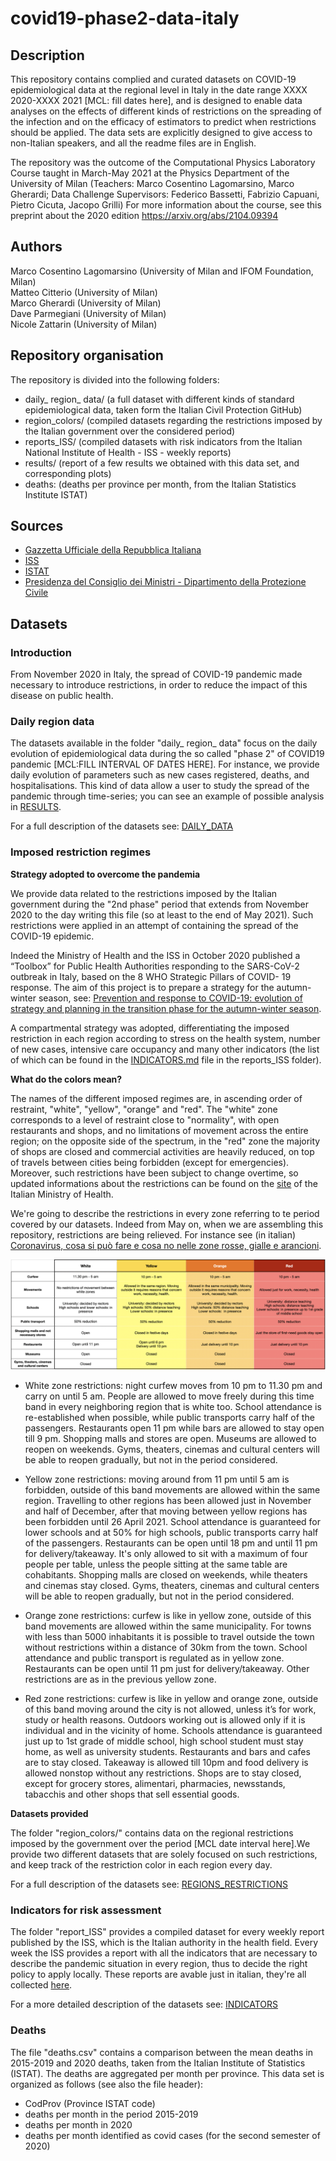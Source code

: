 # covid19-phase2-data-italy

## Description

This repository contains complied and curated datasets on COVID-19 epidemiological data at the regional level in Italy in the date range XXXX 2020-XXXX 2021 [MCL: fill dates here], and is designed to enable data analyses on the effects of different kinds of restrictions on the spreading of the infection and on the efficacy of estimators to predict when restrictions should be applied. The data sets are explicitly designed to give access to non-Italian speakers, and all the readme files are in English. 

The repository was the outcome of the Computational Physics Laboratory Course taught in March-May 2021 at the Physics Department of the University of Milan
(Teachers: Marco Cosentino Lagomarsino, Marco Gherardi; Data Challenge Supervisors: Federico Bassetti, Fabrizio Capuani, Pietro Cicuta, Jacopo Grilli)
For more information about the course, see this preprint about the 2020 edition
https://arxiv.org/abs/2104.09394


## Authors 
Marco Cosentino Lagomarsino (University of Milan and IFOM Foundation, Milan)  
Matteo Citterio (University of Milan)  
Marco Gherardi  (University of Milan)  
Dave Parmegiani (University of Milan)  
Nicole Zattarin (University of Milan)


## Repository organisation
The repository is divided into the following folders:

- daily_ region_ data/ (a full dataset with different kinds of standard epidemiological data, taken form the Italian Civil Protection GitHub)
- region_colors/ (compiled datasets regarding the restrictions imposed by the Italian government over the considered period)
- reports_ISS/ (compiled datasets with risk indicators from the Italian National Institute of Health - ISS - weekly reports)
- results/ (report of a few results we obtained with this data set, and corresponding plots)
- deaths: (deaths per province per month, from the Italian Statistics Institute ISTAT)

## Sources
- [Gazzetta Ufficiale della Repubblica Italiana](https://www.gazzettaufficiale.it/home)
- [ISS](https://www.iss.it/web/iss-en)
- [ISTAT](https://www.istat.it/en/archivio/240106)
- [Presidenza del Consiglio dei Ministri - Dipartimento della Protezione Civile](https://github.com/pcm-dpc)



## Datasets
### Introduction
From November 2020  in Italy, the spread of COVID-19 pandemic made necessary to introduce restrictions, in order to reduce the impact of this disease on public health.

### Daily region data
The datasets available in the folder "daily_ region_ data" focus on the daily evolution of epidemiological data during the so called "phase 2" of COVID19 pandemic [MCL:FILL INTERVAL OF DATES HERE]. For instance, we provide daily evolution of parameters such as new cases registered, deaths, and hospitalisations. This kind of data allow a user to study the spread of the pandemic through time-series; you can see an example of possible analysis in [RESULTS](https://github.com/nicolezatta/covid19-phase2-data-Italy/blob/main/results/RESULTS.md).

For a full description of the datasets see: [DAILY_DATA](https://github.com/nicolezatta/covid19-phase2-data-Italy/blob/main/daily_region_data/DAILY_DATA.md)

### Imposed restriction regimes
**Strategy adopted to overcome the pandemia**

We provide data related to the restrictions imposed by the Italian government during the "2nd phase" period that extends from November 2020 to the day writing this file (so at least to the end of May 2021). Such restrictions were applied in an attempt of containing the spread of the COVID-19 epidemic. 

Indeed the Ministry of Health and the ISS in October 2020 published a “Toolbox” for Public Health Authorities responding to the SARS-CoV-2 outbreak in Italy, based on the 8 WHO Strategic Pillars of COVID- 19 response. The aim of this project is to prepare a strategy for the autumn-winter season, see:
[Prevention and response to COVID-19: evolution of strategy and planning in the transition phase for the autumn-winter season](https://github.com/nicolezatta/covid19-phase2-data-Italy/blob/main/COVID%2019_%20strategy_ISS_MoH.pdf).

A compartmental strategy was adopted, differentiating the imposed restriction in each region according to stress on the health system, number of new cases, intensive care occupancy and many other indicators (the list of which can be found in the [INDICATORS.md](https://github.com/nicolezatta/covid19-phase2-data-Italy/blob/main/reports_ISS/INDICATORS.md) file in the reports_ISS folder).



**What do the colors mean?**

The names of the different imposed regimes are, in ascending order of restraint, "white", "yellow", "orange" and "red". The "white" zone corresponds to a level of restraint close to "normality", with open restaurants and shops, and no limitations of movement across the entire region; on the opposite side of the spectrum, in the "red" zone the majority of shops are closed and commercial activities are heavily reduced, on top of travels between cities being forbidden (except for emergencies). Moreover, such restrictions have been subject to change overtime, so updated informations about the restrictions can be found on the [site](http://www.salute.gov.it/portale/nuovocoronavirus/dettaglioFaqNuovoCoronavirus.jsp?lingua=english&id=230#11) of the Italian Ministry of Health.

We're going to describe the restrictions in every zone referring to te period covered by our datasets. Indeed from May on, when we are assembling this repository, restrictions are being relieved. For instance see (in italian) [Coronavirus, cosa si può fare e cosa no nelle zone rosse, gialle e arancioni](https://www.ilsole24ore.com/art/coronavirus-mappa-e-restrizioni-zona-previste-nuovo-dpcm-ADDS4B0?refresh_ce=1).

![](results/images/zones_restrictions.png)

- White zone restrictions: night curfew moves from 10 pm to 11.30 pm and carry on until 5 am. People are allowed to move freely during this time band in every neighboring region that is white too. School attendance is re-established when possible, while public transports carry half of the passengers. Restaurants open 11 pm while bars are allowed to stay open till 9 pm. Shopping malls and stores are open. Museums are allowed to reopen on weekends. Gyms, theaters, cinemas and cultural centers will be able to reopen gradually, but not in the period considered.

- Yellow zone restrictions: moving around from 11 pm until 5 am is forbidden, outside of this band movements are allowed within the same region. Travelling to other regions has been allowed just in November and half of December, after that moving between yellow regions has been forbidden until 26 April 2021. School attendance is guaranteed for lower schools and at 50% for high schools, public transports carry half of the passengers. Restaurants can be open until 18 pm and until 11 pm for delivery/takeaway. It's only allowed to sit with a maximum of four people per table, unless the people sitting at the same table are cohabitants.
Shopping malls are closed on weekends, while theaters and cinemas stay closed. Gyms, theaters, cinemas and cultural centers will be able to reopen gradually, but not in the period considered.

- Orange zone restrictions: curfew is like in yellow zone, outside of this band movements are allowed within the same municipality. For towns with less than 5000 inhabitants it is possible to travel outside the town without restrictions within a distance of 30km from the town. School attendance and public transport is regulated as in yellow zone. Restaurants can be open until 11 pm just for delivery/takeaway. Other restrictions are as in the previous yellow zone. 

- Red zone restrictions: curfew is like in yellow and orange zone, outside of this band moving around the city is not allowed, unless it’s for work, study or health reasons. Outdoors working out is allowed only if it is individual and in the vicinity of home. Schools attendance is guaranteed just up to 1st grade of middle school, high school student must stay home, as well as university students. Restaurants and bars and cafes are to stay closed. Takeaway is allowed till 10pm and food delivery is allowed nonstop without any restrictions. Shops are to stay closed, except for grocery stores, alimentari, pharmacies, newsstands, tabacchis and other shops that sell essential goods.



**Datasets provided**

The folder "region_colors/" contains data on the regional restrictions imposed by the government over the period [MCL date interval here].We provide two different datasets that are solely focused on such restrictions, and keep track of the restriction color in each region every day.

For a full description of the datasets see: [REGIONS_RESTRICTIONS](https://github.com/nicolezatta/covid19-phase2-data-Italy/blob/main/region_colors/REGIONS_RESTRICTIONS.md)





### Indicators for risk assessment
The folder "report_ISS" provides a compiled dataset for every weekly report published by the ISS, which is the Italian authority in the health field. Every week the ISS provides a report with all the indicators that are necessary to describe the pandemic situation in every region, thus to decide the right policy to apply locally. These reports are avable just in italian, they're all collected [here](https://www.iss.it/monitoraggio-settimanale).


For a more detailed description of the datasets see: [INDICATORS](https://github.com/nicolezatta/covid19-phase2-data-Italy/blob/main/reports_ISS/INDICATORS.md)

### Deaths
The file "deaths.csv" contains a comparison between the mean deaths in 2015-2019 and 2020 deaths, taken from the Italian Institute of Statistics (ISTAT). The deaths are aggregated per month per province. This data set is organized as follows (see also the file header):

- CodProv (Province ISTAT code) 
- deaths per month in the period 2015-2019
- deaths per month in 2020
- deaths per month identified as covid cases (for the second semester of 2020)